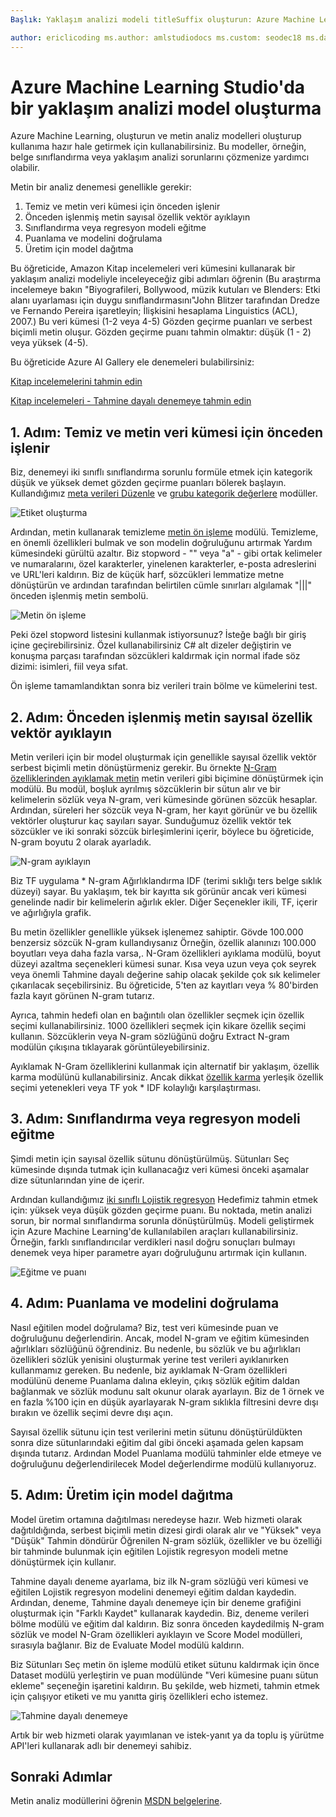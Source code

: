 ```yaml
---
Başlık: Yaklaşım analizi modeli titleSuffix oluşturun: Azure Machine Learning Studio açıklaması: Azure Machine Learning Studio modülleri için metin ön işleme, N-gram kullanarak metin analiz modelleri oluşturun veya karma services özellik: Makine öğrenimi ms.service: Makine öğrenimi ms.subservice: studio ms.topic: makale

author: ericlicoding ms.author: amlstudiodocs ms.custom: seodec18 ms.date: 03/14/2018
---
```

# <a name="create-a-sentiment-analysis-model-in-azure-machine-learning-studio"></a>Azure Machine Learning Studio'da bir yaklaşım analizi model oluşturma

Azure Machine Learning, oluşturun ve metin analiz modelleri oluşturup kullanıma hazır hale getirmek için kullanabilirsiniz. Bu modeller, örneğin, belge sınıflandırma veya yaklaşım analizi sorunlarını çözmenize yardımcı olabilir.

Metin bir analiz denemesi genellikle gerekir:

1. Temiz ve metin veri kümesi için önceden işlenir
2. Önceden işlenmiş metin sayısal özellik vektör ayıklayın
3. Sınıflandırma veya regresyon modeli eğitme
4. Puanlama ve modelini doğrulama
5. Üretim için model dağıtma

Bu öğreticide, Amazon Kitap incelemeleri veri kümesini kullanarak bir yaklaşım analizi modeliyle inceleyeceğiz gibi adımları öğrenin (Bu araştırma incelemeye bakın "Biyografileri, Bollywood, müzik kutuları ve Blenders: Etki alanı uyarlaması için duygu sınıflandırmasını"John Blitzer tarafından Dredze ve Fernando Pereira işaretleyin; İlişkisini hesaplama Linguistics (ACL), 2007.) Bu veri kümesi (1-2 veya 4-5) Gözden geçirme puanları ve serbest biçimli metin oluşur. Gözden geçirme puanı tahmin olmaktır: düşük (1 - 2) veya yüksek (4-5).

Bu öğreticide Azure AI Gallery ele denemeleri bulabilirsiniz:

[Kitap incelemelerini tahmin edin](https://gallery.cortanaintelligence.com/Experiment/Predict-Book-Reviews-1)

[Kitap incelemeleri - Tahmine dayalı denemeye tahmin edin](https://gallery.cortanaintelligence.com/Experiment/Predict-Book-Reviews-Predictive-Experiment-1)

## <a name="step-1-clean-and-preprocess-text-dataset"></a>1. Adım: Temiz ve metin veri kümesi için önceden işlenir
Biz, denemeyi iki sınıflı sınıflandırma sorunlu formüle etmek için kategorik düşük ve yüksek demet gözden geçirme puanları bölerek başlayın. Kullandığımız [meta verileri Düzenle](https://msdn.microsoft.com/library/azure/dn905986.aspx) ve [grubu kategorik değerlere](https://msdn.microsoft.com/library/azure/dn906014.aspx) modüller.

![Etiket oluşturma](./media/text-analytics-module-tutorial/create-label.png)

Ardından, metin kullanarak temizleme [metin ön işleme](https://msdn.microsoft.com/library/azure/mt762915.aspx) modülü. Temizleme, en önemli özellikleri bulmak ve son modelin doğruluğunu artırmak Yardım kümesindeki gürültü azaltır. Biz stopword - "" veya "a" - gibi ortak kelimeler ve numaralarını, özel karakterler, yinelenen karakterler, e-posta adreslerini ve URL'leri kaldırın. Biz de küçük harf, sözcükleri lemmatize metne dönüştürün ve ardından tarafından belirtilen cümle sınırları algılamak "|||" önceden işlenmiş metin sembolü.

![Metin ön işleme](./media/text-analytics-module-tutorial/preprocess-text.png)

Peki özel stopword listesini kullanmak istiyorsunuz? İsteğe bağlı bir giriş içine geçirebilirsiniz. Özel kullanabilirsiniz C# alt dizeler değiştirin ve konuşma parçası tarafından sözcükleri kaldırmak için normal ifade söz dizimi: isimleri, fiil veya sıfat.

Ön işleme tamamlandıktan sonra biz verileri train bölme ve kümelerini test.

## <a name="step-2-extract-numeric-feature-vectors-from-pre-processed-text"></a>2. Adım: Önceden işlenmiş metin sayısal özellik vektör ayıklayın
Metin verileri için bir model oluşturmak için genellikle sayısal özellik vektör serbest biçimli metin dönüştürmeniz gerekir. Bu örnekte [N-Gram özelliklerinden ayıklamak metin](https://msdn.microsoft.com/library/azure/mt762916.aspx) metin verileri gibi biçimine dönüştürmek için modülü. Bu modül, boşluk ayrılmış sözcüklerin bir sütun alır ve bir kelimelerin sözlük veya N-gram, veri kümesinde görünen sözcük hesaplar. Ardından, süreleri her sözcük veya N-gram, her kayıt görünür ve bu özellik vektörler oluşturur kaç sayıları sayar. Sunduğumuz özellik vektör tek sözcükler ve iki sonraki sözcük birleşimlerini içerir, böylece bu öğreticide, N-gram boyutu 2 olarak ayarladık.

![N-gram ayıklayın](./media/text-analytics-module-tutorial/extract-ngrams.png)

Biz TF uygulama * N-gram Ağırlıklandırma IDF (terimi sıklığı ters belge sıklık düzeyi) sayar. Bu yaklaşım, tek bir kayıtta sık görünür ancak veri kümesi genelinde nadir bir kelimelerin ağırlık ekler. Diğer Seçenekler ikili, TF, içerir ve ağırlığıyla grafik.

Bu metin özellikler genellikle yüksek işlenemez sahiptir. Gövde 100.000 benzersiz sözcük N-gram kullandıysanız Örneğin, özellik alanınızı 100.000 boyutları veya daha fazla varsa,. N-Gram özellikleri ayıklama modülü, boyut düzeyi azaltma seçenekleri kümesi sunar. Kısa veya uzun veya çok seyrek veya önemli Tahmine dayalı değerine sahip olacak şekilde çok sık kelimeler çıkarılacak seçebilirsiniz. Bu öğreticide, 5'ten az kayıtları veya % 80'birden fazla kayıt görünen N-gram tutarız.

Ayrıca, tahmin hedefi olan en bağıntılı olan özellikler seçmek için özellik seçimi kullanabilirsiniz. 1000 özellikleri seçmek için kikare özellik seçimi kullanın. Sözcüklerin veya N-gram sözlüğünü doğru Extract N-gram modülün çıkışına tıklayarak görüntüleyebilirsiniz.

Ayıklamak N-Gram özelliklerini kullanmak için alternatif bir yaklaşım, özellik karma modülünü kullanabilirsiniz. Ancak dikkat [özellik karma](https://msdn.microsoft.com/library/azure/dn906018.aspx) yerleşik özellik seçimi yetenekleri veya TF yok * IDF kolaylığı karşılaştırması.

## <a name="step-3-train-classification-or-regression-model"></a>3. Adım: Sınıflandırma veya regresyon modeli eğitme
Şimdi metin için sayısal özellik sütunu dönüştürülmüş. Sütunları Seç kümesinde dışında tutmak için kullanacağız veri kümesi önceki aşamalar dize sütunlarından yine de içerir.

Ardından kullandığımız [iki sınıflı Lojistik regresyon](https://msdn.microsoft.com/library/azure/dn905994.aspx) Hedefimiz tahmin etmek için: yüksek veya düşük gözden geçirme puanı. Bu noktada, metin analizi sorun, bir normal sınıflandırma sorunla dönüştürülmüş. Modeli geliştirmek için Azure Machine Learning'de kullanılabilen araçları kullanabilirsiniz. Örneğin, farklı sınıflandırıcılar verdikleri nasıl doğru sonuçları bulmayı denemek veya hiper parametre ayarı doğruluğunu artırmak için kullanın.

![Eğitme ve puanı](./media/text-analytics-module-tutorial/scoring-text.png)

## <a name="step-4-score-and-validate-the-model"></a>4. Adım: Puanlama ve modelini doğrulama
Nasıl eğitilen model doğrulama? Biz, test veri kümesinde puan ve doğruluğunu değerlendirin. Ancak, model N-gram ve eğitim kümesinden ağırlıkları sözlüğünü öğrendiniz. Bu nedenle, bu sözlük ve bu ağırlıkları özellikleri sözlük yenisini oluşturmak yerine test verileri ayıklanırken kullanmamız gereken. Bu nedenle, biz ayıklamak N-Gram özellikleri modülünü deneme Puanlama dalına ekleyin, çıkış sözlük eğitim daldan bağlanmak ve sözlük modunu salt okunur olarak ayarlayın. Biz de 1 örnek ve en fazla %100 için en düşük ayarlayarak N-gram sıklıkla filtresini devre dışı bırakın ve özellik seçimi devre dışı açın.

Sayısal özellik sütunu için test verilerini metin sütunu dönüştürüldükten sonra dize sütunlarındaki eğitim dal gibi önceki aşamada gelen kapsam dışında tutarız. Ardından Model Puanlama modülü tahminler elde etmeye ve doğruluğunu değerlendirilecek Model değerlendirme modülü kullanıyoruz.

## <a name="step-5-deploy-the-model-to-production"></a>5. Adım: Üretim için model dağıtma
Model üretim ortamına dağıtılması neredeyse hazır. Web hizmeti olarak dağıtıldığında, serbest biçimli metin dizesi girdi olarak alır ve "Yüksek" veya "Düşük" Tahmin döndürür Öğrenilen N-gram sözlük, özellikler ve bu özelliği bir tahminde bulunmak için eğitilen Lojistik regresyon modeli metne dönüştürmek için kullanır. 

Tahmine dayalı deneme ayarlama, biz ilk N-gram sözlüğü veri kümesi ve eğitilen Lojistik regresyon modelini denemeyi eğitim daldan kaydedin. Ardından, deneme, Tahmine dayalı denemeye için bir deneme grafiğini oluşturmak için "Farklı Kaydet" kullanarak kaydedin. Biz, deneme verileri bölme modülü ve eğitim dal kaldırın. Biz sonra önceden kaydedilmiş N-gram sözlük ve model N-Gram özellikleri ayıklayın ve Score Model modülleri, sırasıyla bağlanır. Biz de Evaluate Model modülü kaldırın.

Biz Sütunları Seç metin ön işleme modülü etiket sütunu kaldırmak için önce Dataset modülü yerleştirin ve puan modülünde "Veri kümesine puanı sütun ekleme" seçeneğin işaretini kaldırın. Bu şekilde, web hizmeti, tahmin etmek için çalışıyor etiketi ve mu yanıtta giriş özellikleri echo istemez.

![Tahmine dayalı denemeye](./media/text-analytics-module-tutorial/predictive-text.png)

Artık bir web hizmeti olarak yayımlanan ve istek-yanıt ya da toplu iş yürütme API'leri kullanarak adlı bir denemeyi sahibiz.

## <a name="next-steps"></a>Sonraki Adımlar
Metin analiz modüllerini öğrenin [MSDN belgelerine](https://msdn.microsoft.com/library/azure/dn905886.aspx).

